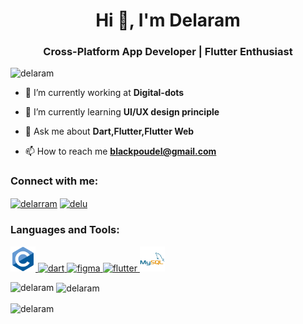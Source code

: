 <h1 align="center">Hi 👋, I'm Delaram</h1>
<h3 align="center">Cross-Platform App Developer | Flutter Enthusiast</h3>

<p align="left"> <img src="https://komarev.com/ghpvc/?username=delaram&label=Profile%20views&color=0e75b6&style=flat" alt="delaram" /> </p>

- 🔭 I’m currently working at **Digital-dots**

- 🌱 I’m currently learning **UI/UX design principle**

- 💬 Ask me about **Dart,Flutter,Flutter Web**

- 📫 How to reach me **blackpoudel@gmail.com**

<h3 align="left">Connect with me:</h3>
<p align="left">
<a href="https://linkedin.com/in/delarram" target="blank"><img align="center" src="https://raw.githubusercontent.com/rahuldkjain/github-profile-readme-generator/master/src/images/icons/Social/linked-in-alt.svg" alt="delarram" height="30" width="40" /></a>
<a href="https://instagram.com/delu" target="blank"><img align="center" src="https://raw.githubusercontent.com/rahuldkjain/github-profile-readme-generator/master/src/images/icons/Social/instagram.svg" alt="delu" height="30" width="40" /></a>
</p>

<h3 align="left">Languages and Tools:</h3>
<p align="left"> <a href="https://www.cprogramming.com/" target="_blank" rel="noreferrer"> <img src="https://raw.githubusercontent.com/devicons/devicon/master/icons/c/c-original.svg" alt="c" width="40" height="40"/> </a> <a href="https://dart.dev" target="_blank" rel="noreferrer"> <img src="https://www.vectorlogo.zone/logos/dartlang/dartlang-icon.svg" alt="dart" width="40" height="40"/> </a> <a href="https://www.figma.com/" target="_blank" rel="noreferrer"> <img src="https://www.vectorlogo.zone/logos/figma/figma-icon.svg" alt="figma" width="40" height="40"/> </a> <a href="https://flutter.dev" target="_blank" rel="noreferrer"> <img src="https://www.vectorlogo.zone/logos/flutterio/flutterio-icon.svg" alt="flutter" width="40" height="40"/> </a> <a href="https://www.mysql.com/" target="_blank" rel="noreferrer"> <img src="https://raw.githubusercontent.com/devicons/devicon/master/icons/mysql/mysql-original-wordmark.svg" alt="mysql" width="40" height="40"/> </a> </p>

<p><img align="left" src="https://github-readme-stats.vercel.app/api/top-langs?username=delaram&show_icons=true&locale=en&layout=compact" alt="delaram" /></p>

<p>&nbsp;<img align="center" src="https://github-readme-stats.vercel.app/api?username=delaram&show_icons=true&locale=en" alt="delaram" /></p>

<p><img align="center" src="https://github-readme-streak-stats.herokuapp.com/?user=delaram&" alt="delaram" /></p>
